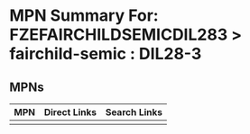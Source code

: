 



# MPN Summary For: FZEFAIRCHILDSEMICDIL283 > fairchild-semic : DIL28-3

## MPNs
  

|MPN|Direct Links|Search Links|
| :--- | :--- | :--- |
||||
